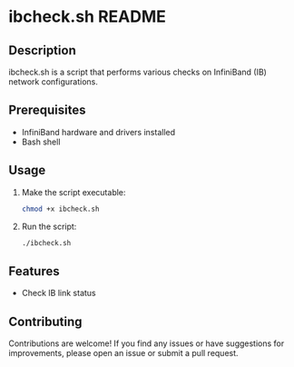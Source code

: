 # ibcheck.sh README

## Description
ibcheck.sh is a script that performs various checks on InfiniBand (IB) network configurations.

## Prerequisites
- InfiniBand hardware and drivers installed
- Bash shell

## Usage

1. Make the script executable:
    ```bash
    chmod +x ibcheck.sh
    ```

2. Run the script:
    ```bash
    ./ibcheck.sh
    ```

## Features
- Check IB link status

## Contributing
Contributions are welcome! If you find any issues or have suggestions for improvements, please open an issue or submit a pull request.